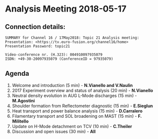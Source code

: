 # Analysis Meeting 2018-05-17

## Connection details:


	SUMMARY for Channel 16 / 17May2018: Topic 21 Analysis meeting:
	Presentation: <https://tv.euro-fusion.org/channel16/home>
	Presentation Password: topic21

	Video-conference nr. (H.323): 004910097935079
	ISDN: +49-30-20097935079 (ConferenceID = 97935079)


##  Agenda

1.  Welcome and introduction (5 min) - **N.Vianello and V.Naulin**
2.  2017 Experiment overview and status of analysis (20 min) - **N.Vianello**
3.  Neutral density evolution in AUG L-Mode discharges (15 min) - **M.Agostini**
4.  Shoulder formation from Reflectometer diagnostic (15 min) - **E.Sieglun**
5.  Heat transport and power balance analysis (15 min) - **D.Carralero**
6.  Filamentary transport and SOL broadening on MAST (15 min) - **F. Militello**
7.  Update on H-Mode detachment on TCV (10 min) - **C.Theiler**
8.  Discussion and open issues (30 min) - **All**

